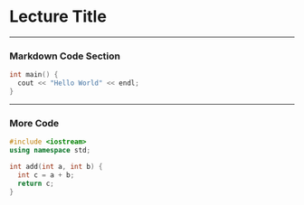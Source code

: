 <p>
  
# Lecture Title
---

### Markdown Code Section

```c++
int main() {
  cout << "Hello World" << endl;
}
```
---

### More Code

```c++
#include <iostream>
using namespace std;

int add(int a, int b) {
  int c = a + b;
  return c;
}
```
</p>
